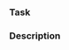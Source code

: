 ### Task

<!--
Please provide a checkbox list of steps that you have completed for this task.
-->

### Description

<!--
Please include a summary of the change and which issue is fixed. Please also include relevant motivation and context. List any dependencies that are required for this change.
-->
